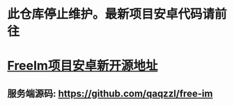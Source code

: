 # 此仓库停止维护。最新项目安卓代码请前往
# [FreeIm项目安卓新开源地址](https://github.com/qaqzzl/free-im-android)

## 服务端源码: https://github.com/qaqzzl/free-im
